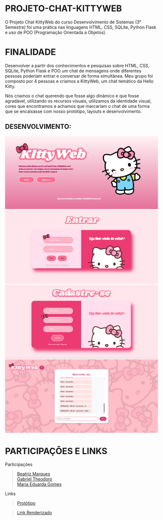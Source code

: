 # PROJETO-CHAT-KITTYWEB
O Projeto Chat KittyWeb do curso Desenvolvimento de Sistemas (3° Semestre) foi uma prática nas linguagens HTML, CSS, SQLite, Python Flask e uso de POO (Programação Orientada a Objetos).

# FINALIDADE
Desenvolver a partir dos conhecimentos e pesquisas sobre HTML, CSS, SQLite, Python Flask e POO um chat de mensagens onde diferentes pessoas poderiam entrar e conversar de forma simultânea.
Meu grupo foi composto por 4 pessoas e criamos a KittyWeb, um chat temático da Hello Kitty.

Nós criamos o chat querendo que fosse algo dinâmico e que fosse agradável, utilizando os recursos visuais, utilizamos da identidade visual, cores que encontramos e achamos que marcariam o chat de uma forma que se encaixasse com nosso protótipo, layouts e desenvolvimento.

## DESENVOLVIMENTO:
![print inicio](/static/prints/index.png)
![print entrar](/static/prints/entrar.png)
![print cadastro](/static/prints/cadastro.png)
![print chat](/static/prints/chat.png)

# PARTICIPAÇÕES E LINKS

Participações
> [Beatriz Marques](https://github.com/biaamarquess)  
> [Gabriel Theodoro](https://github.com/theodoro2115)  
> [Maria Eduarda Gomes](https://github.com/MariaGomesR)  

Links
> [Protótipo](https://www.canva.com/design/DAGfkRwHkgI/S7eH6pYQHLfHt03h0Nio8Q/view?utm_content=DAGfkRwHkgI&utm_campaign=designshare&utm_medium=link2&utm_source=uniquelinks&utlId=h89dbb2d4bb)

> [Link Renderizado](https://projeto-chat-kittyweb.onrender.com)

